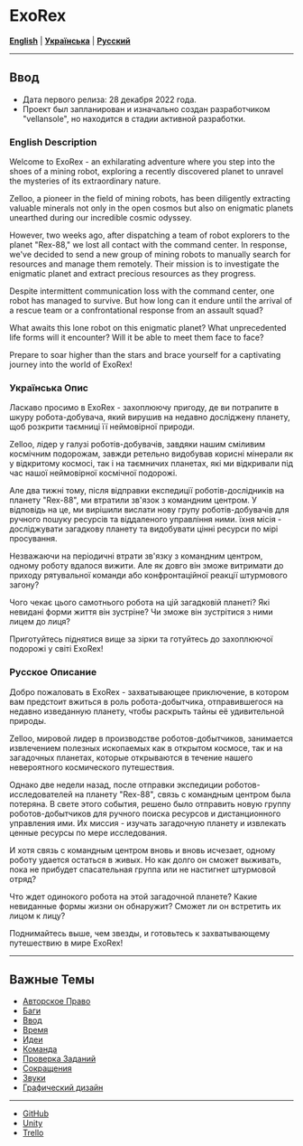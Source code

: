 # ExoRex

[**English**](#english-description) | [**Українська**](#українська-опис) | [**Русский**](#русское-описание)

---

## Ввод
* Дата первого релиза: 28 декабря 2022 года.
* Проект был запланирован и изначально создан разработчиком "vellansole", но находится в стадии активной разработки.

### English Description
Welcome to ExoRex - an exhilarating adventure where you step into the shoes of a mining robot, exploring a recently discovered planet to unravel the mysteries of its extraordinary nature.

Zelloo, a pioneer in the field of mining robots, has been diligently extracting valuable minerals not only in the open cosmos but also on enigmatic planets unearthed during our incredible cosmic odyssey.

However, two weeks ago, after dispatching a team of robot explorers to the planet "Rex-88," we lost all contact with the command center. In response, we've decided to send a new group of mining robots to manually search for resources and manage them remotely. Their mission is to investigate the enigmatic planet and extract precious resources as they progress.

Despite intermittent communication loss with the command center, one robot has managed to survive. But how long can it endure until the arrival of a rescue team or a confrontational response from an assault squad?

What awaits this lone robot on this enigmatic planet? What unprecedented life forms will it encounter? Will it be able to meet them face to face?

Prepare to soar higher than the stars and brace yourself for a captivating journey into the world of ExoRex!

### Українська Опис
Ласкаво просимо в ExoRex - захоплюючу пригоду, де ви потрапите в шкуру робота-добувача, який вирушив на недавно досліджену планету, щоб розкрити таємниці її неймовірної природи.

Zelloo, лідер у галузі роботів-добувачів, завдяки нашим сміливим космічним подорожам, завжди ретельно видобував корисні мінерали як у відкритому космосі, так і на таємничих планетах, які ми відкривали під час нашої неймовірної космічної подорожі.

Але два тижні тому, після відправки експедиції роботів-дослідників на планету "Rex-88", ми втратили зв'язок з командним центром. У відповідь на це, ми вирішили вислати нову групу роботів-добувачів для ручного пошуку ресурсів та віддаленого управління ними. їхня місія - досліджувати загадкову планету та видобувати цінні ресурси по мірі просування.

Незважаючи на періодичні втрати зв'язку з командним центром, одному роботу вдалося вижити. Але як довго він зможе витримати до приходу рятувальної команди або конфронтаційної реакції штурмового загону?

Чого чекає цього самотнього робота на цій загадковій планеті? Які невидані форми життя він зустріне? Чи зможе він зустрітися з ними лицем до лиця?

Приготуйтесь піднятися вище за зірки та готуйтесь до захоплюючої подорожі у світі ExoRex!

### Русское Описание
Добро пожаловать в ExoRex - захватывающее приключение, в котором вам предстоит вжиться в роль робота-добытчика, отправившегося на недавно изведанную планету, чтобы раскрыть тайны её удивительной природы.

Zelloo, мировой лидер в производстве роботов-добытчиков, занимается извлечением полезных ископаемых как в открытом космосе, так и на загадочных планетах, которые открываются в течение нашего невероятного космического путешествия.

Однако две недели назад, после отправки экспедиции роботов-исследователей на планету "Rex-88", связь с командным центром была потеряна. В свете этого события, решено было отправить новую группу роботов-добытчиков для ручного поиска ресурсов и дистанционного управления ими. Их миссия - изучать загадочную планету и извлекать ценные ресурсы по мере исследования.

И хотя связь с командным центром вновь и вновь исчезает, одному роботу удается остаться в живых. Но как долго он сможет выживать, пока не прибудет спасательная группа или не настигнет штурмовой отряд?

Что ждет одинокого робота на этой загадочной планете? Какие невиданные формы жизни он обнаружит? Сможет ли он встретить их лицом к лицу?

Поднимайтесь выше, чем звезды, и готовьтесь к захватывающему путешествию в мире ExoRex!

---

## Важные Темы
* [Авторское Право](https://github.com/Nickiduzo/ExoRex/blob/main/Insctruction/%D0%90%D0%B2%D1%82%D0%BE%D1%80%D1%81%D0%BA%D0%BE%D0%B5%20%D0%9F%D1%80%D0%B0%D0%B2%D0%BE.md)
* [Баги](Insctruction/Баги.md)
* [Ввод](https://github.com/Nickiduzo/ZHmamer/blob/main/Insctruction/%D0%92%D0%B2%D0%BE%D0%B4.md)
* [Время](https://github.com/Nickiduzo/ExoRex/blob/main/Insctruction/%D0%92%D1%80%D0%B5%D0%BC%D1%8F.md)
* [Идеи](https://github.com/Nickiduzo/ExoRex/blob/main/Insctruction/%D0%98%D0%B4%D0%B5%D0%B8.md)
* [Команда](https://github.com/Nickiduzo/ExoRex/blob/main/Insctruction/%D0%9A%D0%BE%D0%BC%D0%B0%D0%BD%D0%B4%D0%B0.md)
* [Проверка Заданий](https://github.com/Nickiduzo/ZHmamer/blob/main/Insctruction/%D0%9F%D1%80%D0%BE%D0%B2%D0%B5%D1%80%D0%BA%D0%B0%20%D0%97%D0%B0%D0%B4%D0%B0%D0%BD%D0%B8%D0%B9.md)
* [Сокращения](https://github.com/Nickiduzo/ZHmamer/blob/main/Insctruction/%D0%A1%D0%BE%D0%BA%D1%80%D0%B0%D1%89%D0%B5%D0%BD%D0%B8%D1%8F.md)
* [Звуки](https://github.com/Nickiduzo/ExoRex/blob/main/Insctruction/%D0%97%D0%B2%D1%83%D0%BA%D0%B8.md)
* [Графический дизайн](https://github.com/Nickiduzo/ExoRex/blob/main/Insctruction/%D0%93%D1%80%D0%B0%D1%84%D0%B8%D1%87%D0%B5%D1%81%D0%BA%D0%B8%D0%B9%20%D0%9C%D0%B0%D1%82%D0%B5%D1%80%D0%B8%D0%B0%D0%BB.md)
---
* [GitHub](https://github.com/Nickiduzo/ZHmamer/blob/main/Insctruction/GitHub.md)
* [Unity](https://github.com/Nickiduzo/ZHmamer/blob/main/Insctruction/Unity.md)
* [Trello](https://github.com/Nickiduzo/ZHmamer/blob/main/Insctruction/Trello.md)
